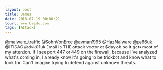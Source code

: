 ```yaml
---
layout: post
title: James
date: 2018-07-19 00:00:21
tourl: www.baidu.com
tags: [Attack]
---
```

@malware_traffic @SohnVonErde @avman1995 @HazMalware @ps66uk @ITISAC @dvk01uk Email is THE attack vector at $dayjob so it gets most of my attention.  If I see port 447 or 449 on the firewall, because I've analyzed what's coming in, I already know it's going to be trickbot and know what to look for.  Can't imagine trying to defend against unknown threats.